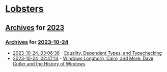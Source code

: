 # [Lobsters](../../../README.md)

## [Archives](../../index.md) for [2023](../index.md)

### [Archives](../../index.md) for [2023-10-24](index.md)

* [2023-10-24, 03:06:36](https://lobste.rs/s/hk0w2b/equality_dependent_types_typechecking) - [Equality, Dependent Types, and Typechecking](https://kalyani-tt.github.io/build/html/dep-equality.html)
* [2023-10-24, 02:47:14](https://lobste.rs/s/jerg92/windows_longhorn_cairo_more_dave_cutler) - [Windows Longhorn, Cairo, and More: Dave Cutler and the History of Windows](https://www.youtube.com/watch?v=xi1Lq79mLeE)
